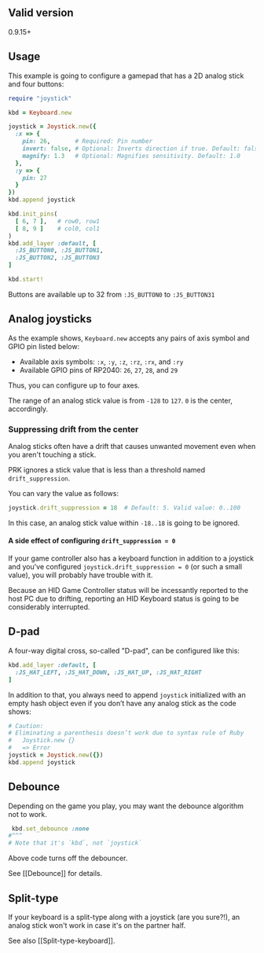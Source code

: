 ## Valid version

0.9.15+

## Usage

This example is going to configure a gamepad that has a 2D analog stick and four buttons:

```ruby
require "joystick"

kbd = Keyboard.new

joystick = Joystick.new({
  :x => {
    pin: 26,       # Required: Pin number
    invert: false, # Optional: Inverts direction if true. Default: false
    magnify: 1.3   # Optional: Magnifies sensitivity. Default: 1.0
  },
  :y => {
    pin: 27
  }
})
kbd.append joystick

kbd.init_pins(
  [ 6, 7 ],   # row0, row1
  [ 8, 9 ]    # col0, col1
)
kbd.add_layer :default, [
  :JS_BUTTON0, :JS_BUTTON1,
  :JS_BUTTON2, :JS_BUTTON3
]

kbd.start!
```

Buttons are available up to 32 from `:JS_BUTTON0` to `:JS_BUTTON31`

## Analog joysticks

As the example shows, `Keyboard.new` accepts any pairs of axis symbol and GPIO pin listed below:

 - Available axis symbols: `:x`, `:y`, `:z`, `:rz`, `:rx`, and `:ry`
 - Available GPIO pins of RP2040: `26`, `27`, `28`, and `29`

Thus, you can configure up to four axes.

The range of an analog stick value is from `-128` to `127`.
`0` is the center, accordingly.

### Suppressing drift from the center

Analog sticks often have a drift that causes unwanted movement even when you aren't touching a stick.

PRK ignores a stick value that is less than a threshold named `drift_suppression`.

You can vary the value as follows:

```ruby
joystick.drift_suppression = 18  # Default: 5. Valid value: 0..100
```

In this case, an analog stick value within `-18..18` is going to be ignored.

#### A side effect of configuring `drift_suppression = 0`

If your game controller also has a keyboard function in addition to a joystick and you've configured `joystick.drift_suppression = 0` (or such a small value), you will probably have trouble with it.

Because an HID Game Controller status will be incessantly reported to the host PC due to drifting, reporting an HID Keyboard status is going to be considerably interrupted.

## D-pad

A four-way digital cross, so-called "D-pad", can be configured like this:

```ruby
kbd.add_layer :default, [
  :JS_HAT_LEFT, :JS_HAT_DOWN, :JS_HAT_UP, :JS_HAT_RIGHT
]
```

In addition to that, you always need to append `joystick` initialized with an empty hash object even if you don’t have any analog stick as the code shows:

```ruby
# Caution:
# Eliminating a parenthesis doesn’t work due to syntax rule of Ruby
#   Joystick.new {}
#   => Error
joystick = Joystick.new({})
kbd.append joystick
```

## Debounce

Depending on the game you play, you may want the debounce algorithm not to work.

```ruby
 kbd.set_debounce :none
#^^^
# Note that it's `kbd`, not `joystick`
```

Above code turns off the debouncer.

See [[Debounce]] for details.

## Split-type

If your keyboard is a split-type along with a joystick (are you sure?!), an analog stick won't work in case it's on the partner half.

See also [[Split-type-keyboard]].
